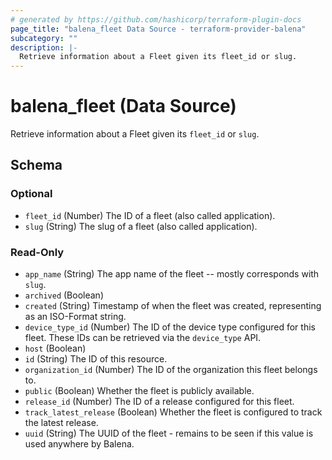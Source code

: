 ```yaml
---
# generated by https://github.com/hashicorp/terraform-plugin-docs
page_title: "balena_fleet Data Source - terraform-provider-balena"
subcategory: ""
description: |-
  Retrieve information about a Fleet given its fleet_id or slug.
---
```


# balena_fleet (Data Source)

Retrieve information about a Fleet given its `fleet_id` or `slug`.



<!-- schema generated by tfplugindocs -->
## Schema

### Optional

- `fleet_id` (Number) The ID of a fleet (also called application).
- `slug` (String) The slug of a fleet (also called application).

### Read-Only

- `app_name` (String) The app name of the fleet -- mostly corresponds with `slug`.
- `archived` (Boolean)
- `created` (String) Timestamp of when the fleet was created, representing as an ISO-Format string.
- `device_type_id` (Number) The ID of the device type configured for this fleet. These IDs can be retrieved via the `device_type` API.
- `host` (Boolean)
- `id` (String) The ID of this resource.
- `organization_id` (Number) The ID of the organization this fleet belongs to.
- `public` (Boolean) Whether the fleet is publicly available.
- `release_id` (Number) The ID of a release configured for this fleet.
- `track_latest_release` (Boolean) Whether the fleet is configured to track the latest release.
- `uuid` (String) The UUID of the fleet - remains to be seen if this value is used anywhere by Balena.
